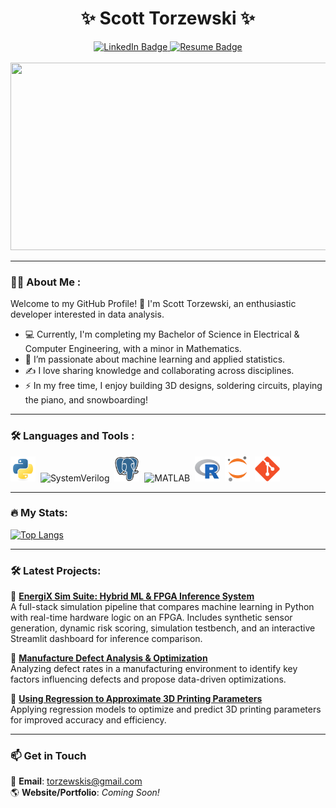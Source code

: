 <div align="center">
  <h1>✨ Scott Torzewski ✨</h1>
</div>

<div id="badges" align="center">
  <a href="https://linkedin.com/in/scott-torzewski-265599183/" target="_blank">
    <img src="https://img.shields.io/badge/LinkedIn-blue?style=for-the-badge&logo=linkedin&logoColor=white" alt="LinkedIn Badge"/>
  </a>
  <a href="https://github.com/ScottTorzewski/ScottTorzewski/raw/main/Electrical & Computer Engineering Resume.docx (5).pdf" download>
    <img src="https://img.shields.io/badge/Resume-gold?style=for-the-badge&logo=adobeacrobatreader&logoColor=white" alt="Resume Badge"/>
  </a>
</div>

<br>

<div align="center">
  <img src="https://media.giphy.com/media/l378c04F2fjeZ7vH2/giphy.gif" width="600" height="300"/>
</div>

---

### :man_technologist: About Me :

Welcome to my GitHub Profile! 👋
I'm Scott Torzewski, an enthusiastic developer interested in data analysis.

- 💻 Currently, I'm completing my Bachelor of Science in Electrical & Computer Engineering, with a minor in Mathematics.
- 👀 I’m passionate about machine learning and applied statistics.
- ✍️ I love sharing knowledge and collaborating across disciplines.
- ⚡  In my free time, I enjoy building 3D designs, soldering circuits, playing the piano, and snowboarding!

<!---
ScottTorzewski/ScottTorzewski is a ✨ special ✨ repository because its `README.md` (this file) appears on your GitHub profile.
You can click the Preview link to take a look at your changes.
--->

---

### :hammer_and_wrench: Languages and Tools :

<div>
  <img src="https://github.com/devicons/devicon/blob/master/icons/python/python-original.svg" title="Python" alt="Python" width="40" height="40"/>&nbsp;
  <img src="https://raw.githubusercontent.com/file-icons/icons/master/svg/VHDL.svg" title="SystemVerilog" alt="SystemVerilog" width="40" height="40"/>&nbsp;
  <img src="https://github.com/devicons/devicon/blob/master/icons/postgresql/postgresql-original.svg" title="SQL" alt="SQL" width="40" height="40"/>&nbsp;
  <img src="https://upload.wikimedia.org/wikipedia/commons/2/21/Matlab_Logo.png" title="MATLAB" alt="MATLAB" width="40" height="40"/>&nbsp;
  <img src="https://github.com/devicons/devicon/blob/master/icons/r/r-original.svg" title="R" alt="R" width="40" height="40"/>&nbsp;
  <img src="https://github.com/devicons/devicon/blob/master/icons/jupyter/jupyter-original.svg" title="Jupyter Notebook" alt="Jupyter Notebook" width="40" height="40"/>&nbsp;
  <img src="https://github.com/devicons/devicon/blob/master/icons/git/git-original.svg" title="Git" alt="Git" width="40" height="40"/>&nbsp;
</div>

---

### 🔥 My Stats:

[![Top Langs](https://github-readme-stats-git-masterrstaa-rickstaa.vercel.app/api/top-langs/?username=ScottTorzewski&layout=compact&theme=vision-friendly-dark)](https://github.com/anuraghazra/github-readme-stats)

---

### 🛠️ Latest Projects:

🔹 **[EnergiX Sim Suite: Hybrid ML & FPGA Inference System](https://github.com/ScottTorzewski/energiX-sim)**  
  A full-stack simulation pipeline that compares machine learning in Python with real-time hardware logic on an FPGA. Includes synthetic sensor generation, dynamic risk scoring, simulation testbench, and an interactive Streamlit dashboard for inference comparison.

🔹 **[Manufacture Defect Analysis & Optimization](https://github.com/ScottTorzewski/Manufacture-Defect-ML-Project)**  
  Analyzing defect rates in a manufacturing environment to identify key factors influencing defects and propose data-driven optimizations.

🔹 **[Using Regression to Approximate 3D Printing Parameters](https://github.com/ScottTorzewski/3D-Printing-ML-Project)**  
  Applying regression models to optimize and predict 3D printing parameters for improved accuracy and efficiency.

---

  ### 📫 Get in Touch  
📩 **Email**: torzewskis@gmail.com  
🌎 **Website/Portfolio**: *Coming Soon!*  

